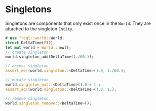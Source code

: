 # Singletons

Singletons are components that only exist once in the `World`. They are attached to the singleton `Entity`.

```rust
# use froql::world::World;
struct DeltaTime(f32);
let mut world = World::new();
// create singleton
world.singleton_add(DeltaTime(1./60.));

// access singleton
assert_eq!(world.singleton::<DeltaTime>().0, 1./60.);

// mutate singleton
world.singleton_mut::<DeltaTime>().0 = 1.;
assert_eq!(world.singleton::<DeltaTime>().0, 1.);

// remove singleton
world.singleton_remove::<DeltaTime>();
```

